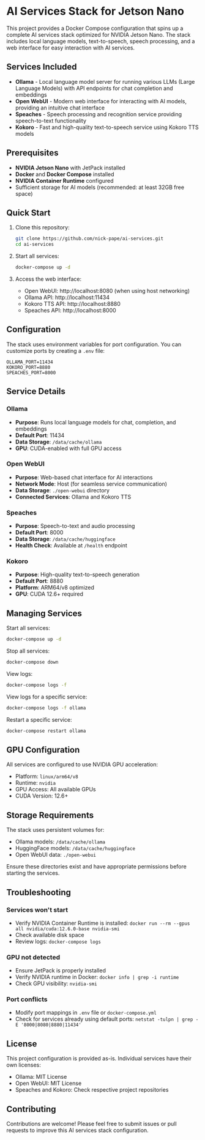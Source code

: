 # AI Services Stack for Jetson Nano

This project provides a Docker Compose configuration that spins up a complete AI services stack optimized for NVIDIA Jetson Nano. The stack includes local language models, text-to-speech, speech processing, and a web interface for easy interaction with AI services.

## Services Included

- **Ollama** - Local language model server for running various LLMs (Large Language Models) with API endpoints for chat completion and embeddings
- **Open WebUI** - Modern web interface for interacting with AI models, providing an intuitive chat interface
- **Speaches** - Speech processing and recognition service providing speech-to-text functionality
- **Kokoro** - Fast and high-quality text-to-speech service using Kokoro TTS models

## Prerequisites

- **NVIDIA Jetson Nano** with JetPack installed
- **Docker** and **Docker Compose** installed
- **NVIDIA Container Runtime** configured
- Sufficient storage for AI models (recommended: at least 32GB free space)

## Quick Start

1. Clone this repository:
   ```bash
   git clone https://github.com/nick-pape/ai-services.git
   cd ai-services
   ```

2. Start all services:
   ```bash
   docker-compose up -d
   ```

3. Access the web interface:
   - Open WebUI: http://localhost:8080 (when using host networking)
   - Ollama API: http://localhost:11434
   - Kokoro TTS API: http://localhost:8880
   - Speaches API: http://localhost:8000

## Configuration

The stack uses environment variables for port configuration. You can customize ports by creating a `.env` file:

```env
OLLAMA_PORT=11434
KOKORO_PORT=8880
SPEACHES_PORT=8000
```

## Service Details

### Ollama
- **Purpose**: Runs local language models for chat, completion, and embeddings
- **Default Port**: 11434
- **Data Storage**: `/data/cache/ollama`
- **GPU**: CUDA-enabled with full GPU access

### Open WebUI
- **Purpose**: Web-based chat interface for AI interactions
- **Network Mode**: Host (for seamless service communication)
- **Data Storage**: `./open-webui` directory
- **Connected Services**: Ollama and Kokoro TTS

### Speaches
- **Purpose**: Speech-to-text and audio processing
- **Default Port**: 8000
- **Data Storage**: `/data/cache/huggingface`
- **Health Check**: Available at `/health` endpoint

### Kokoro
- **Purpose**: High-quality text-to-speech generation
- **Default Port**: 8880
- **Platform**: ARM64/v8 optimized
- **GPU**: CUDA 12.6+ required

## Managing Services

Start all services:
```bash
docker-compose up -d
```

Stop all services:
```bash
docker-compose down
```

View logs:
```bash
docker-compose logs -f
```

View logs for a specific service:
```bash
docker-compose logs -f ollama
```

Restart a specific service:
```bash
docker-compose restart ollama
```

## GPU Configuration

All services are configured to use NVIDIA GPU acceleration:
- Platform: `linux/arm64/v8`
- Runtime: `nvidia`
- GPU Access: All available GPUs
- CUDA Version: 12.6+

## Storage Requirements

The stack uses persistent volumes for:
- Ollama models: `/data/cache/ollama`
- HuggingFace models: `/data/cache/huggingface`
- Open WebUI data: `./open-webui`

Ensure these directories exist and have appropriate permissions before starting the services.

## Troubleshooting

### Services won't start
- Verify NVIDIA Container Runtime is installed: `docker run --rm --gpus all nvidia/cuda:12.6.0-base nvidia-smi`
- Check available disk space
- Review logs: `docker-compose logs`

### GPU not detected
- Ensure JetPack is properly installed
- Verify NVIDIA runtime in Docker: `docker info | grep -i runtime`
- Check GPU visibility: `nvidia-smi`

### Port conflicts
- Modify port mappings in `.env` file or `docker-compose.yml`
- Check for services already using default ports: `netstat -tulpn | grep -E '8000|8080|8880|11434'`

## License

This project configuration is provided as-is. Individual services have their own licenses:
- Ollama: MIT License
- Open WebUI: MIT License
- Speaches and Kokoro: Check respective project repositories

## Contributing

Contributions are welcome! Please feel free to submit issues or pull requests to improve this AI services stack configuration.

